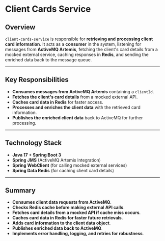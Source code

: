 # **Client Cards Service**

## **Overview**
`client-cards-service` is responsible for **retrieving and processing client card information**. It acts as a **consumer** in the system, listening for messages from **ActiveMQ Artemis**, fetching the client's card details from a mocked external service, caching responses in **Redis**, and sending the enriched data back to the message queue.

---

## **Key Responsibilities**
- **Consumes messages from ActiveMQ Artemis** containing a `clientId`.
- **Fetches the client's card details** from a mocked external API.
- **Caches card data in Redis** for faster access.
- **Processes and enriches the client data** with the retrieved card information.
- **Publishes the enriched client data** back to ActiveMQ for further processing.

---

## **Technology Stack**
- **Java 17 + Spring Boot 3**
- **Spring JMS** (ActiveMQ Artemis Integration)
- **Spring WebClient** (for calling mocked external services)
- **Spring Data Redis** (for caching client card details)

---

## **Summary**
- **Consumes client data requests from ActiveMQ**.
- **Checks Redis cache before making external API calls**.
- **Fetches card details from a mocked API if cache miss occurs**.
- **Caches card data in Redis for faster future retrievals**.
- **Adds card information to the client data object**.
- **Publishes enriched data back to ActiveMQ**.
- **Implements error handling, logging, and retries for robustness**.

